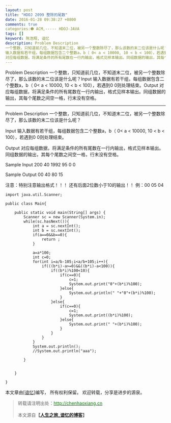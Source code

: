 ```yaml
---
layout: post
title: "HDOJ 2099 整除的尾数"
date: 2016-01-28 09:38:27 +0800
comments: true
categories:❶ ACM,----- HDOJ-JAVA
tags: []
keyword: 陈浩翔, 谙忆
description: Problem Description 
一个整数，只知道前几位，不知道末二位，被另一个整数除尽了，那么该数的末二位该是什么呢？Input 
输入数据有若干组，每组数据包含二个整数a，b（ 0< a < 10000, 10 < b < 100），若遇到0 0则处理结束。Output 
对应每组数据，将满足条件的所有尾数在一行内输出，格式见样本输出。同组数据的输出，其每个尾数之间空一格，行末没有空格。 
---
```



Problem Description 
一个整数，只知道前几位，不知道末二位，被另一个整数除尽了，那么该数的末二位该是什么呢？Input 
输入数据有若干组，每组数据包含二个整数a，b（ 0< a < 10000, 10 < b < 100），若遇到0 0则处理结束。Output 
对应每组数据，将满足条件的所有尾数在一行内输出，格式见样本输出。同组数据的输出，其每个尾数之间空一格，行末没有空格。
<!-- more -->
----------

Problem Description
一个整数，只知道前几位，不知道末二位，被另一个整数除尽了，那么该数的末二位该是什么呢？
 

Input
输入数据有若干组，每组数据包含二个整数a，b（ 0< a < 10000, 10 < b < 100），若遇到0 0则处理结束。
 

Output
对应每组数据，将满足条件的所有尾数在一行内输出，格式见样本输出。同组数据的输出，其每个尾数之间空一格，行末没有空格。
 

Sample Input
200 40
1992 95
0 0
 

Sample Output
00 40 80
15
 
注意：特别注意输出格式！！！
还有后面2位数小于10的输出！！
例：00   05   04  



```
import java.util.Scanner;

public class Main{

    public static void main(String[] args) {
        Scanner sc = new Scanner(System.in);
        while(sc.hasNext()){
            int a = sc.nextInt();
            int b = sc.nextInt();
            if(a==0&&b==0){
                return ;
            }
            
            a=a*100;
            int c=0;
            for(int i=a/b-105;i<a/b+105;i++){
                if(((b*i)-a>=0)&&((b*i)-a<100)){
                    if((b*i)%100<10){
                        if(c==0){
                            c=1;
                            System.out.print("0"+(b*i)%100);
                        }else{
                            System.out.println(" "+"0"+(b*i)%100);
                        }
                    }else{
                        if(c==0){
                            c=1;
                            System.out.print((b*i)%100);
                        }else{
                            System.out.print(" "+(b*i)%100);
                        }
                    }
                }
            }
            System.out.println();
            //System.out.println("aaa");
            
        }
        
        
    }

}

```



本文章由<a href="http://chenhaoxiang.cn/">[谙忆]</a>编写， 所有权利保留。 
欢迎转载，分享是进步的源泉。
<blockquote cite='陈浩翔'>
<p background-color='#D3D3D3'>转载请注明出处：<a href='http://chenhaoxiang.cn'><font color="green">http://chenhaoxiang.cn</font></a><br><br>
本文源自<strong>【<a href='http://chenhaoxiang.cn' target='_blank'>人生之旅_谙忆的博客</a>】</strong></p>
</blockquote>
